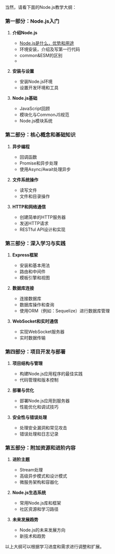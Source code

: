 当然，请看下面的Node.js教学大纲：

### 第一部分：Node.js入门
1. **介绍Node.js**
   - [Node.js是什么，优势和用途](./01.md)
   - 环境安装，介绍及写第一行代码
   - common&ESM的区别
   - 

2. **安装与设置**
   - 安装Node.js环境
   - 设置开发环境和工具

3. **Node.js基础**
   - JavaScript回顾
   - 模块化与CommonJS规范
   - Node.js模块系统

### 第二部分：核心概念和基础知识
1. **异步编程**
   - 回调函数
   - Promise和异步处理
   - 使用Async/Await处理异步

2. **文件系统操作**
   - 读写文件
   - 文件和目录操作

3. **HTTP和网络通信**
   - 创建简单的HTTP服务器
   - 发送HTTP请求
   - RESTful API设计和实现

### 第三部分：深入学习与实践
1. **Express框架**
   - 安装和基本用法
   - 路由和中间件
   - 模板引擎和视图

2. **数据库连接**
   - 连接数据库
   - 数据库操作和查询
   - 使用ORM（例如：Sequelize）进行数据库管理

3. **WebSocket和实时通信**
   - 实现WebSocket服务器
   - 实时数据传输

### 第四部分：项目开发与部署
1. **项目结构与管理**
   - 构建Node.js应用程序的最佳实践
   - 代码管理和版本控制

2. **部署与优化**
   - 部署Node.js应用到服务器
   - 性能优化和调试技巧

3. **安全性与错误处理**
   - 处理安全漏洞和常见攻击
   - 错误处理和日志记录

### 第五部分：附加资源和进阶内容
1. **进阶主题**
   - Stream处理
   - 高级异步模式和设计模式
   - 微服务架构和容器化

2. **Node.js生态系统**
   - 常用Node.js库和框架
   - 社区资源和学习路径

3. **未来发展趋势**
   - Node.js的未来发展方向
   - 新技术和趋势

以上大纲可以根据学习进度和需求进行调整和扩展。